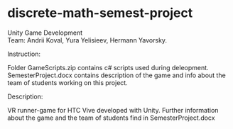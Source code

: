 # discrete-math-semest-project
Unity Game Development  
Team: Andrii Koval, Yura Yelisieev, Hermann Yavorsky.  

Instruction:

Folder GameScripts.zip contains c# scripts used during deleopment.  
SemesterProject.docx contains description of the game and info about the team of students working on this project.

Description:

VR runner-game for HTC Vive developed with Unity. Further information about the game and the team of students find in SemesterProject.docx
